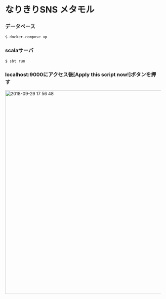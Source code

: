 
# なりきりSNS メタモル

### データベース
```
$ docker-compose up
```
  
### scalaサーバ
```
$ sbt run
```

### localhost:9000にアクセス後[Apply this script now!]ボタンを押す  
<img width="656" alt="2018-09-29 17 56 48" src="https://user-images.githubusercontent.com/24515690/46243600-158f4880-c411-11e8-96b6-c510697658d3.png">
  
